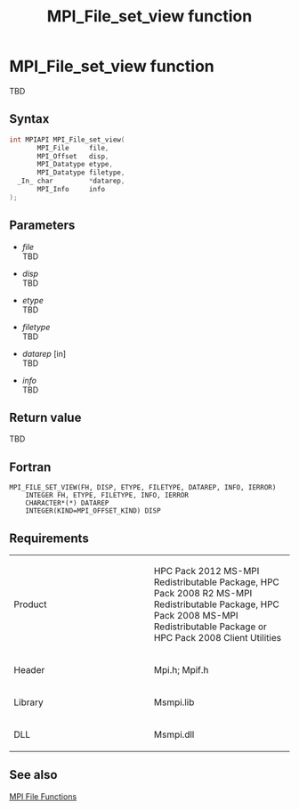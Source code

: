 ﻿---
title: MPI_File_set_view function
TOCTitle: MPI_File_set_view function
ms:assetid: 4e09feaf-1242-4ddb-9459-e1047625826e
ms:mtpsurl: https://msdn.microsoft.com/en-us/library/Dn473358(v=VS.85)
ms:contentKeyID: 59360894
ms.date: 03/28/2018
mtps_version: v=VS.85
f1_keywords:
- MPI_FILE_SET_VIEW
- mpif/MPI_File_set_view
- mpirf/MPI_FILE_SET_VIEW
- mpi/MPI_FILE_SET_VIEW
dev_langs:
- C++
- C
---

# MPI\_File\_set\_view function

TBD

## Syntax

``` c++
int MPIAPI MPI_File_set_view(
       MPI_File     file,
       MPI_Offset   disp,
       MPI_Datatype etype,
       MPI_Datatype filetype,
  _In_ char         *datarep,
       MPI_Info     info
);
```

## Parameters

  - *file*  
    TBD

  - *disp*  
    TBD

  - *etype*  
    TBD

  - *filetype*  
    TBD

  - *datarep* \[in\]  
    TBD

  - *info*  
    TBD

## Return value

TBD

## Fortran

    MPI_FILE_SET_VIEW(FH, DISP, ETYPE, FILETYPE, DATAREP, INFO, IERROR)
        INTEGER FH, ETYPE, FILETYPE, INFO, IERROR
        CHARACTER*(*) DATAREP
        INTEGER(KIND=MPI_OFFSET_KIND) DISP

## Requirements

<table>
<colgroup>
<col style="width: 50%" />
<col style="width: 50%" />
</colgroup>
<tbody>
<tr class="odd">
<td><p>Product</p></td>
<td><p>HPC Pack 2012 MS-MPI Redistributable Package, HPC Pack 2008 R2 MS-MPI Redistributable Package, HPC Pack 2008 MS-MPI Redistributable Package or HPC Pack 2008 Client Utilities</p></td>
</tr>
<tr class="even">
<td><p>Header</p></td>
<td>Mpi.h;
Mpif.h</td>
</tr>
<tr class="odd">
<td><p>Library</p></td>
<td>Msmpi.lib</td>
</tr>
<tr class="even">
<td><p>DLL</p></td>
<td>Msmpi.dll</td>
</tr>
</tbody>
</table>


## See also

[MPI File Functions](mpi-file-functions.md)

